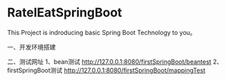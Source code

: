 # RatelEatSpringBoot
This Project is indroducing basic Spring Boot Technology to you。

一、开发环境搭建

二、测试网址
   1、bean测试
    http://127.0.0.1:8080/firstSpringBoot/beantest
   2、firstSpringBoot测试
    http://127.0.0.1:8080/firstSpringBoot/mappingTest
